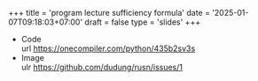 +++
title = 'program lecture sufficiency formula'
date = '2025-01-07T09:18:03+07:00'
draft = false
type = 'slides'
+++

+ Code \
url https://onecompiler.com/python/435b2sv3s
+ Image \
ulr https://github.com/dudung/rusn/issues/1
